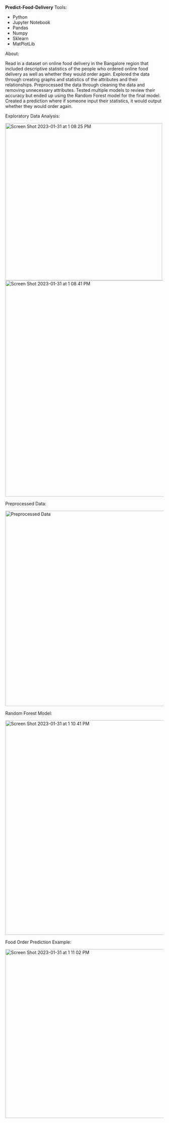 **Predict-Food-Delivery**
Tools: 
- Python
- Jupyter Notebook
- Pandas
- Numpy
- Sklearn
- MatPlotLib

About:

  Read in a dataset on online food delivery in the Bangalore region that included descriptive statistics of the people who ordered online food delivery as well as whether they would order again. Explored the data through creating graphs and statistics of the attributes and their relationships. Preprocessed the data through cleaning the data and removing unnecessary attributes. Tested multiple models to review their accuracy but ended up using the Random Forest model for the final model. Created a prediction where if someone input their statistics, it would output whether they would order again.


Exploratory Data Analysis: 

<img width="499" alt="Screen Shot 2023-01-31 at 1 08 25 PM" src="https://user-images.githubusercontent.com/107716314/215884359-d938057c-9bda-4f14-9bf4-18fab0196acf.png">

<img width="686" alt="Screen Shot 2023-01-31 at 1 08 41 PM" src="https://user-images.githubusercontent.com/107716314/215884492-1d9d4933-1673-4732-805c-659d62fbc889.png">

Preprocessed Data:

<img width="620" alt="Preprocessed Data" src="https://user-images.githubusercontent.com/107716314/215884238-b01b2fce-1ef2-4dd2-92f5-59e7890019ee.png">

Random Forest Model:

<img width="681" alt="Screen Shot 2023-01-31 at 1 10 41 PM" src="https://user-images.githubusercontent.com/107716314/215884547-7e959f13-7eaf-41bc-bcbd-061e5b2b75db.png">

Food Order Prediction Example:

<img width="536" alt="Screen Shot 2023-01-31 at 1 11 02 PM" src="https://user-images.githubusercontent.com/107716314/215884600-f767d6b1-8943-48db-b542-8e95c14679ed.png">
